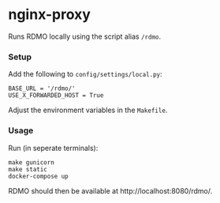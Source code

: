 nginx-proxy
===========

Runs RDMO locally using the script alias `/rdmo`.

### Setup

Add the following to `config/settings/local.py`:

```
BASE_URL = '/rdmo/'
USE_X_FORWARDED_HOST = True
```

Adjust the environment variables in the `Makefile`.

### Usage

Run (in seperate terminals):

```
make gunicorn
make static
docker-compose up
```

RDMO should then be available at http://localhost:8080/rdmo/.
